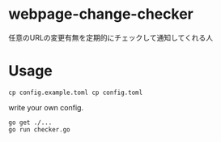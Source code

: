 # webpage-change-checker
任意のURLの変更有無を定期的にチェックして通知してくれる人

# Usage

`cp config.example.toml cp config.toml`

write your own config.

```
go get ./...
go run checker.go
```
